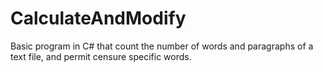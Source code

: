 # CalculateAndModify
Basic program in C# that count the number of words and paragraphs of a text file, and permit censure specific words.
